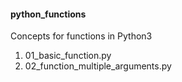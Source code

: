 <h4>python_functions</h4>
<p>Concepts for functions in Python3</p>
<ol>
<li>01_basic_function.py</li>
<li>02_function_multiple_arguments.py</li>
</ol>
